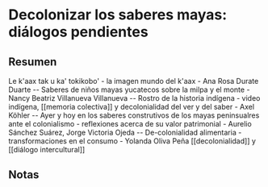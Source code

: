 # Decolonizar los saberes mayas: diálogos pendientes

## Resumen

Le k'aax tak u ka' tokikobo' - la imagen mundo del k'aax - Ana Rosa Durate Duarte -- Saberes de niños mayas yucatecos sobre la milpa y el monte - Nancy Beatriz Villanueva Villanueva -- Rostro de la historia indígena - video indígena, [[memoria colectiva]] y decolonialidad del ver y del saber - Axel Köhler -- Ayer y hoy en los saberes construtivos de los mayas peninsualres ante el colonialismo - reflexiones acerca de su valor patrimonial - Aurelio Sánchez Suárez, Jorge Victoria Ojeda -- De-colonialidad alimentaria - transformaciones en el consumo - Yolanda Oliva Peña [[decolonialidad]] y [[diálogo intercultural]]

## Notas

 
